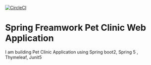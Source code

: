 [![CircleCI](https://circleci.com/gh/tejassheth/pet-clinic.svg?style=svg)](https://circleci.com/gh/tejassheth/pet-clinic)

# Spring Freamwork Pet Clinic Web Application 

I am building Pet Clinic Application using Spring boot2, Spring 5 , Thymeleaf, Junit5 
